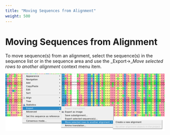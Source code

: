 ```yaml
---
title: "Moving Sequences from Alignment"
weight: 500
---
```


# Moving Sequences from Alignment

To move sequence(s) from an alignment, select the sequence(s) in the sequence list or in the sequence area and use the _Export→__Move selected rows to another alignment_ context menu item.

![](/images/69402678/69402680.png)